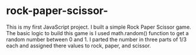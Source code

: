 # rock-paper-scissor-

This is my first JavaScript project.
I built a simple Rock Paper Scissor game.
The basic logic to build this game is I used math.random() function to get a random number between 0 and 1.
I parted the number in three parts of 1/3 each and assigned there values to rock, paper, and scissor.
